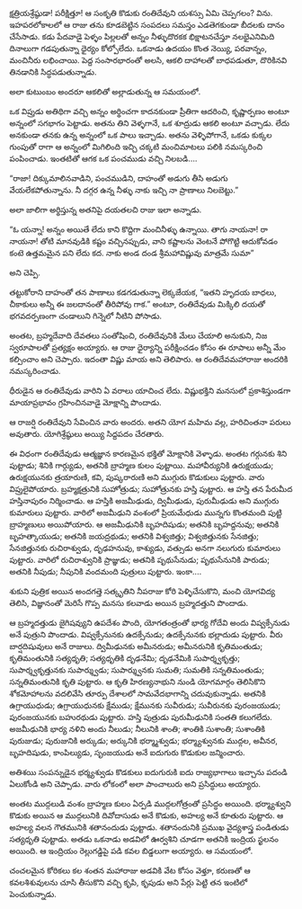 ﻿క్షత్రియశ్రేష్ఠుడా! పరీక్షిత్తూ! ఆ సంకృతి కొడుకు రంతిదేవుని యశస్సు ఏమి చెప్పగలం? విను. ఇహపరలోకాలలో ఆ రాజు తను కూడబెట్టిన సంపదలు సమస్తం ఎడతెగకుండా బీదలకు దానం చేసేసాడు. కడు పేదవాడై పెళ్ళం పిల్లలతో అన్నం నీళ్ళుదొరకక భిక్షాటనచేస్తూ నలభైఎనిమిది దినాలుగా గడపుతున్నా ధైర్యం కోల్పోలేదు. ఒకనాడు ఉదయం కొంత నెయ్యి, పరవాన్నం, మంచినీరు లభించాయి. పెద్ద సంసారభారంతో అలసి, ఆకలి దాహాలతో బాధపడుతూ, దొరికినవి తినడానికి సిద్ధపడుతున్నాడు. 

అలా కుటుంబం అందరూ ఆకలితో అల్లాడుతున్న ఆ సమయంలో. 

ఒక విప్రుడు అతిథిగా వచ్చి అన్నం అర్థించగా కాదనకుండా ప్రీతిగా ఆదరించి, కృష్ణార్పణం అంటూ అన్నంలో సగభాగం పెట్టాడు. అతను తిని వెళ్ళగానే, ఒక శూద్రుడు ఆకలి అంటూ వచ్చాడు. లేదు అనకుండా తనకు ఉన్న అన్నంలో ఒక పాలు ఇచ్చాడు. అతను వెళ్ళిపోగానే, ఒకడు కుక్కల గుంపుతో రాగా ఆ అన్నంలో మిగిలింది ఇచ్చి చక్కటి మంచిమాటలు పలికి నమస్కరించి పంపించాడు. ఇంతటితో ఆగక ఒక పంచముడు వచ్చి నిలబడి.... 

“రాజా! దిక్కుమాలినవాడిని, పంచముడిని, దాహంతో అడుగు తీసి అడుగు వేయలేకపోతున్నాను. నీ దగ్గర ఉన్న నీళ్ళు నాకు ఇచ్చి నా ప్రాణాలు నిలబెట్టు.” 

అలా జాలిగా అర్థిస్తున్న అతనిపై దయతలచి రాజు ఇలా అన్నాడు. 

“ఓ యన్నా! అన్నం అయితే లేదు కాని కొద్దిగా మంచినీళ్ళు ఉన్నాయి. తాగు నాయనా! రా నాయనా! తోటి మానవుడికి కష్టం వచ్చినప్పుడు, వాని కష్టాలను వెంటనే పోగొట్టి ఆదుకోవడం కంటె ఉత్తమమైన పని లేదు కద. నాకు అండ దండ శ్రీమహావిష్ణువు మాత్రమే సుమా” 

అని చెప్పి. 

తట్టుకోరాని దాహంతో తన పాణాలు కడగడుతున్నా లెక్కజేయక, “ఇతని హృదయ బాధలు, చీకాకులు అన్నీ ఈ జలదానంతో తీరిపోవు గాక.” అంటూ, రంతిదేవుడు మిక్కిలి దయతో భగవదర్పణంగా చండాలుని గిన్నెలో నీటిని పోసాడు. 

అంతట, బ్రహ్మదేవాది దేవతలు సంతోషించి, రంతిదేవునికి మేలు చేయాలి అనుకుని, నిజ స్వరూపాలతో ప్రత్యక్షం అయ్యారు. ఆ రాజు ధైర్యాన్ని పరీక్షించడం కోసం ఈ రూపాలు అన్నీ మేం కల్పించాం అని చెప్పారు. ఇదంతా విష్ణు మాయ అని తెలిపారు. ఆ రంతిదేవమహారాజు అందరికి నమస్కరించాడు. 

ధీరుడైన ఆ రంతిదేవుడు వారిని ఏ వరాలు యాచించ లేదు. విష్ణుభక్తిని మనసులో ప్రకాశిస్తుండగా మాయాప్రభావం గ్రహించినవాడై మోక్షాన్ని పొందాడు. 

ఆ రాజర్షి రంతిదేవుని సేవించిన వారు అందరు. అతని యోగ మహిమ వల్ల, హరిచింతనా పరులు అవుతారు. యోగిశ్రేష్ఠులు అయ్యి సిద్దపదం చేరతారు. 

ఈ విధంగా రంతిదేవుడు ఆత్మజ్ఞాన కారణమైన భక్తితో మోక్షానికి వెళ్ళాడు. అంతట గర్గునకు శిని పుట్టాడు; శినికి గార్గ్యుడు, అతనికి బ్రాహ్మణ కులం పుట్టాయి. మహావీర్యునికి ఉరుక్షయుడు; ఉరుక్షయునకు త్రయారుణి, కవి, పుష్కరారుణి అని ముగ్గురు కొడుకులు పుట్టారు. వారు విప్రులైపోయారు. బ్రహ్మక్షత్రునికి సుహోత్రుడు; సుహోత్రునకు హస్తి పుట్టారు. ఆ హస్తి తన పేరుమీద హస్తినాపురం నిర్మించాడు. ఆ హస్తికి అజమీఢుడు, ద్విమీఢుడు, పురుమీఢుడు అని ముగ్గురు కుమారులు పుట్టారు. వారిలో అజమీఢుని వంశంలో ప్రియమేధుడు మున్నగు కొంతమంది పుట్టి బ్రాహ్మణులు అయిపోయారు. ఆ అజమీఢునికి బృహదిషుడు; అతనికి బృహద్దనువు; అతనికి బృహత్కాయుడు; అతనికి జయద్రథుడు; అతనికి విశ్వజిత్తు; విశ్వజిత్తునకు సేనజిత్తు; సేనజిత్తునకు రుచిరాశ్వుడు, దృఢహనువు, కాశ్యుడు, వత్సుడు అనగా నలుగురు కుమారులు పుట్టారు. వారిలో రుచిరాశ్వునికి ప్రాజ్ఞుడు; అతనికి పృథుసేనుడు; పృథుసేనునికి పారుడు; అతనికి నీపుడు; నీపునికి వందమంది పుత్రులు పుట్టారు. ఇంకా.... 

శుకుని పుత్రిక అయిన అందగత్తె సత్కృతిని నీపరాజు కోరి పెళ్ళిచేసుకొని, మంచి యోగవిద్య తెలిసి, విజ్ఞానంతో మెరిసే గొప్ప మనసు కలవాడు అయిన బ్రహ్మదత్తుని పొందాడు. 

ఆ బ్రహ్మదత్తుడు జైగిషవ్యుని ఉపదేశం పొంది, యోగతంత్రంతో భార్య గోదేవి అందు విష్వక్సేనుడు అనే పుత్రుని పొందాడు. విష్వక్సేనునకు ఉదక్సేనుడు; ఉదక్సేనునకు భల్లాదుడు పుట్టారు. వీరు బార్షదిషువులు అనే రాజులు. ద్విమీఢునకు అమీనరుడు; అమీనరునికి కృతిమంతుడు; కృతిమంతునికి సత్యధృతి; సత్యధృతికి దృఢనేమి; దృఢనేమికి సుపార్శ్వకృత్తు; సుపార్శ్వకృత్తునకు సుపార్శ్వుడు; సుపార్శ్వునకు సుమతి; సుమతికి సన్నతిమంతుడు; సన్నతిమంతునికి కృతి పుట్టారు. ఆ కృతి హిరణ్యనాభుని నుండి యోగమార్గం తెలిసికొని శోకమోహాలను వదలివేసి తూర్పు దేశాలలో సామవేదభాగాన్ని చదువుకున్నాడు. అతనికి ఉగ్రాయుధుడు; ఉగ్రాయుధునకు క్షేముడు; క్షేమునకు సువీరుడు; సువీరునకు పురంజయుడు; పురంజయునకు బహురథుడు పుట్టారు. హస్తి పుత్రుడు పురుమీఢునికి సంతతి కలుగలేదు. అజమీఢునికి భార్య నళిని అందు నీలుడు; నీలునికి శాంతి; శాంతికి సుశాంతి; సుశాంతికి పురుజుడు; పురుజునికి అర్కుడు; అర్కునికి భర్మ్మాశ్వుడు; భర్మ్యాశ్వునకు ముద్గల, అవీనర, బృహదిషుడు, కాంపిల్యుడు, సృంజయుడు అనే ఐదుగురు కొడుకుల జన్మించారు. 

అతిశయి సంపన్నుడైన భర్మ్యశ్వుడు కొడకులు ఐదుగురుకి ఐదు రాజ్యభాగాలు ఇచ్చాను పదండి ఏలుకోండి అని చెప్పాడు. వారు లోకంలో అలా పాంచాలురు అని ప్రసిద్ధులు అయ్యారు. 

అంతట ముద్గలుడి వంశం బ్రాహ్మణ కులం ఏర్పడి ముద్గలగోత్రంతో ప్రసిద్ధం అయింది. భర్మ్యాశ్వుని కొడుకు అయిన ఆ ముద్గలునికి దివోదాసుడు అనే కొడుకు, అహల్య అనే కూతురు పుట్టారు. ఆ అహల్య వలన గౌతమునికి శతానందుడు పుట్టాడు. శతానందునికి ప్రముఖ వైద్యశాస్త్ర పండితుడు సత్యధృతి పుట్టాడు. అతడు ఒకనాడు అడవిలో ఊర్వశిని చూడగా అతనికి ఇంద్రియ స్ఖలనం అయింది. ఆ ఇంద్రియం రెల్లుగడ్డిపై పడి కవల బిడ్డలుగా అయ్యారు. ఆ సమయంలో. 

చంచలమైన కోరికలు కల శంతన మహారాజు అడవికి వేట కోసం వెళ్తూ, కరుణతో ఆ కవలశిశువులను చూసి తీసుకొని వచ్చి కృపి, కృపుడు అని పేర్లు పెట్టి తన ఇంటిలో పెంచుకున్నాడు. 

